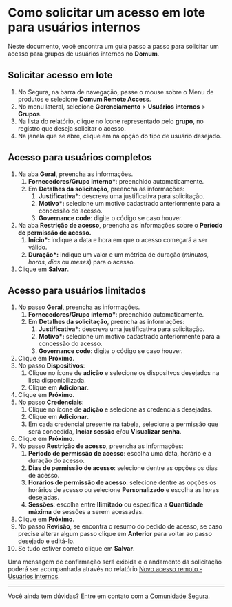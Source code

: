 # Como solicitar um acesso em lote para usuários internos

Neste documento, você encontra um guia passo a passo para solicitar um acesso para grupos de usuários internos no **Domum**.

## Solicitar acesso em lote

1. No Segura, na barra de navegação, passe o mouse sobre o Menu de produtos e selecione **Domum Remote Access**.
2. No menu lateral, selecione **Gerenciamento** > **Usuários internos** > **Grupos**.
3. Na lista do relatório, clique no ícone representado pelo **grupo**, no registro que deseja solicitar o acesso.  
4. Na janela que se abre, clique em na opção do tipo de usuário desejado.

## Acesso para usuários completos

1. Na aba **Geral**, preencha as informações.  
   1. **Fornecedores/Grupo interno\***: preenchido automaticamente.  
   2. Em **Detalhes da solicitação**, preencha as informações:  
      1. **Justificativa\***: descreva uma justificativa para solicitação.  
      2. **Motivo\*:** selecione um motivo cadastrado anteriormente para a concessão do acesso.  
      3. **Governance code**: digite o código se caso houver.  
2. Na aba **Restrição de acesso**, preencha as informações sobre o **Período de permissão de acesso.**  
   1. **Início\*:** indique a data e hora em que o acesso começará a ser válido.
   2. **Duração\*:** indique um valor e um métrica de duração (*minutos*, *horas*, *dias* ou *meses*) para o acesso.  
3. Clique em **Salvar**.

## Acesso para usuários limitados

1. No passo **Geral**, preencha as informações.  
   1. **Fornecedores/Grupo interno\***: preenchido automaticamente.  
   2. Em **Detalhes da solicitação**, preencha as informações:  
      1. **Justificativa\***: descreva uma justificativa para solicitação.  
      2. **Motivo\*:** selecione um motivo cadastrado anteriormente para a concessão do acesso.  
      3. **Governance code**: digite o código se caso houver.  
2. Clique em **Próximo**.  
3. No passo **Dispositivos**:   
   1. Clique no ícone de **adição** e selecione os dispositvos desejados na lista disponibilizada.  
   2. Clique em **Adicionar**.  
4. Clique em **Próximo**.  
5. No passo **Credenciais**:   
   1. Clique no ícone de **adição** e selecione as credenciais desejadas.  
   2. Clique em **Adicionar**.  
   3. Em cada credencial presente na tabela, selecione a permissão que será concedida, **Inciar sessão** e/ou **Visualizar senha**.  
6. Clique em **Próximo**.  
7. No passo **Restrição de acesso**, preencha as informações:  
   1. **Período de permissão de acesso**: escolha uma data, horário e a duração do acesso.  
   2. **Dias de permissão de acesso**: selecione dentre as opções os dias de acesso.  
   3. **Horários de permissão de acesso**: selecione dentre as opções os horários de acesso ou selecione **Personalizado** e escolha as horas desejadas.  
   4. **Sessões**: escolha entre **Ilimitado** ou especifica a **Quantidade máxima** de sessões a serem acessadas.  
8. Clique em **Próximo**.  
9. No passo **Revisão**, se encontra o resumo do pedido de acesso, se caso precise alterar algum passo clique em **Anterior** para voltar ao passo desejado e editá-lo.  
10. Se tudo estiver correto clique em **Salvar**.

Uma mensagem de confirmação será exibida e o andamento da solicitação poderá ser acompanhada através no relatório [Novo acesso remoto - Usuários internos](/v4/docs/pt/new-remote-access-internal-user).

---
Você ainda tem dúvidas? Entre em contato com a [Comunidade Segura](https://community.Segura.io/).